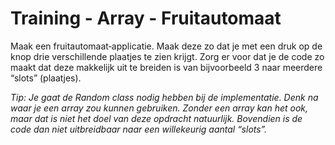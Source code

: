 # Training - Array - Fruitautomaat

Maak een fruitautomaat‐applicatie. Maak deze zo dat je met een druk op de knop drie verschillende plaatjes te zien krijgt. Zorg er voor dat je de code zo maakt dat deze makkelijk uit te breiden is van bijvoorbeeld 3 naar meerdere “slots” (plaatjes).

*Tip: Je gaat de Random class nodig hebben bij de implementatie. Denk na waar je een array zou kunnen gebruiken. Zonder een array kan het ook, maar dat is niet het doel van deze opdracht natuurlijk. Bovendien is de code dan niet uitbreidbaar naar een willekeurig aantal “slots”.*